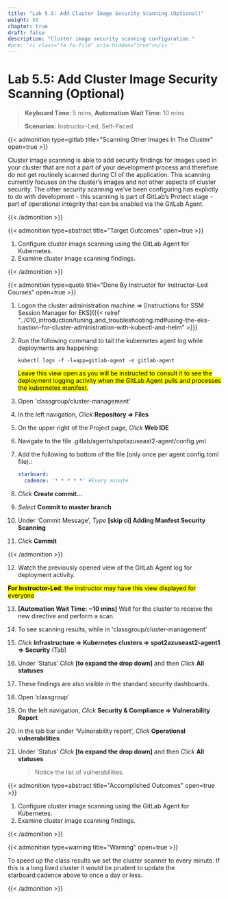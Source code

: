 ```yaml
---
title: "Lab 5.5: Add Cluster Image Security Scanning (Optional)"
weight: 55
chapter: true
draft: false
description: "Cluster image security scanning configuration."
#pre: '<i class="fa fa-film" aria-hidden="true"></i> '
---
```


# Lab 5.5: Add Cluster Image Security Scanning (Optional)

> **Keyboard Time**: 5 mins, **Automation Wait Time**: 10 mins
>
> **Scenarios:** Instructor-Led, Self-Paced

{{< admonition type=gitlab title="Scanning Other Images In The Cluster" open=true >}}

Cluster image scanning is able to add security findings for images used in your cluster that are not a part of your development process and therefore do not get routinely scanned during CI of the application. This scanning currently focuses on the cluster’s images and not other aspects of cluster security. The other security scanning we’ve been configuring has explictly to do with development - this scanning is part of GitLab’s Protect stage - part of operational integrity that can be enabled via the GitLab Agent.

{{< /admonition >}}

{{< admonition type=abstract title="Target Outcomes" open=true >}}

1. Configure cluster image scanning using the GitLab Agent for Kubernetes.
2. Examine cluster image scanning findings.

{{< /admonition >}}

{{< admonition type=quote title="Done By Instructor for Instructor-Led Courses" open=true >}}

1. Logon the cluster administration machine => [Instructions for SSM Session Manager for EKS]({{< relref "../010_introduction/tuning_and_troubleshooting.md#using-the-eks-bastion-for-cluster-administration-with-kubectl-and-helm" >}})

2. Run the following command to tail the kubernetes agent log while deployments are happening:

   `kubectl logs -f -l=app=gitlab-agent -n gitlab-agent`

    <mark class="hlgreen">Leave this view open as you will be instructed to consult it to see the deployment logging activity when the GItLab Agent pulls and processes the kubernetes manifest.</mark>

3. Open 'classgroup/cluster-management’

4. In the left navigation, *Click* **Repository => Files** 

5. On the upper right of the Project page, *Click* **Web IDE**

6. Navigate to the file .gitlab/agents/spotazuseast2-agent/config.yml

7. Add the following to bottom of the file (only once per agent config.toml file).:

   ```yaml
   starboard:
     cadence: '* * * * *' #Every minute
   ```

8. *Click* **Create commit...**

9. *Select* **Commit to master branch**

10. Under ‘Commit Message’, *Type* **[skip ci] Adding Manfest Security Scanning**

11. *Click* **Commit**

{{< /admonition >}}

12. Watch the previously opened view of the GitLab Agent log for deployment activity.

   <mark class="hlgreen">**For Instructor-Led**: the instructor may have this view displayed for everyone</mark>

13. **[Automation Wait Time: ~10 mins]** Wait for the cluster to receive the new directive and perform a scan.

2. To see scanning results, while in 'classgroup/cluster-management’

3. *Click* **Infrastructure => Kubernetes clusters => spot2azuseast2-agent1 => Security** (Tab)

4. Under ‘Status’ *Click* **[to expand the drop down]** and then *Click* **All statuses**

5. These findings are also visible in the standard security dashboards.

6. Open ‘classgroup’

7. On the left navigation, *Click* **Security & Compliance => Vulnerability Report**

8. In the tab bar under ‘Vulnerability report’, *Click* **Operational vulnerabilities**

9. Under ‘Status’ *Click* **[to expand the drop down]** and then *Click* **All statuses**

   > Notice the list of vulnerabilities.

{{< admonition type=abstract title="Accomplished Outcomes" open=true >}}

1. Configure cluster image scanning using the GitLab Agent for Kubernetes.
2. Examine cluster image scanning findings.

{{< /admonition >}}

{{< admonition type=warning title="Warning" open=true >}}

To speed up the class results we set the cluster scanner to every minute. If this is a long lived cluster it would be prudent to update the starboard:cadence above to once a day or less.

{{< /admonition >}}

